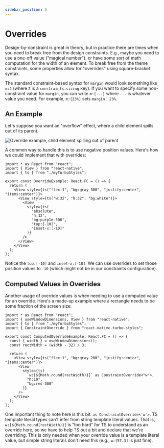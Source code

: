 ```yaml
---
sidebar_position: 5
---
```


# Overrides

Design-by-constraint is great in theory, but in practice there are times when you need to break free from the design constraints. E.g., maybe you need to use a one-off value ("magical number"), or have some sort of math computation for the width of an element. To break free from the theme constraints, some properties allow for "overrides" using square-bracket syntax.

The standard constraint-based syntax for `margin` would look something like `m:2` (where `2` is a `constraints.sizing` key). If you want to specify some non-constraint value for `margin`, you can write `m:[...]` where `...` is whatever value you need. For example, `m:[23%]` sets `margin: 23%`.

## An Example

Let's suppose you want an "overflow" effect, where a child element spills out of its parent.

![Override example, child element spilling out of parent](/img/screenshots/override-example.png)

A common way to handle this is to use negative position values. Here's how we could implement that with overrides:

```tsx
import * as React from "react";
import { View } from "react-native";
import { ts } from "./myTurboStyles";

export const OverrideExample: React.FC = () => {
  return (
    <View style={ts("flex:1", "bg:gray-300", "justify:center", "items:center")}>
      <View style={ts("w:32", "h:32", "bg:white")}>
        <View
          style={ts(
            "absolute",
            "h:12",
            "bg:purple-500",
            "top:[-10]",
            "inset-x:[-10]"
          )}
        />
      </View>
    </View>
  );
};
```

Notice the `top:[-10]` and `inset-x:[-10]`. We can use overrides to set those position values to `-10` (which might not be in our constraints configuration).

## Computed Values in Overrides

Another usage of override values is when needing to use a computed value for an override. Here's a made-up example where a rectangle needs to be some fraction of the screen size:

```tsx
import * as React from "react";
import { useWindowDimensions, View } from "react-native";
import { ts } from "./myTurboStyles";
import { ConstraintOverride } from "react-native-turbo-styles";

export const ComputedOverrideExample: React.FC = () => {
  const { width } = useWindowDimensions();
  const rectWidth = (width - 32) / 3;

  return (
    <View style={ts("flex:1", "bg:gray-200", "justify:center", "items:center")}>
      <View
        style={ts(
          `w:[${Math.round(rectWidth)}]` as ConstraintOverride<"w">,
          "h:10",
          "bg:red-300"
        )}
      />
    </View>
  );
};
```

One important thing to note here is this bit: `as ConstraintOverride<'w'>`. TS template literal types can't infer from string template literal values. That is, `w:[${Math.round(rectWidth)}]` is "too hard" for TS to understand as an override here, so we have to help TS out a bit and declare that we're overriding. This is only needed when your override value is a template literal value, but simple string literals don't need this (e.g., `w:[57.3]` is just fine).

